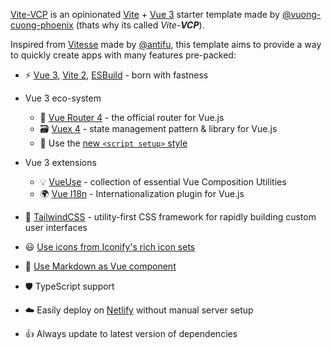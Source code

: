 [Vite-VCP](https://github.com/vuong-cuong-phoenix/vite-vcp/tree/master) is an opinionated [Vite](https://vitejs.dev) + [Vue 3](https://v3.vuejs.org/) starter template made by [@vuong-cuong-phoenix](https://github.com/vuong-cuong-phoenix) (thats why its called _Vite-**VCP**_).

Inspired from [Vitesse](https://github.com/antfu/vitesse) made by [@antifu](https://github.com/antfu), this template aims to provide a way to quickly create apps with many features pre-packed:

- ⚡️ [Vue 3](https://github.com/vuejs/vue-next), [Vite 2](https://github.com/vitejs/vite), [ESBuild](https://github.com/evanw/esbuild) - born with fastness

- Vue 3 eco-system

  - 🚀 [Vue Router 4](https://github.com/vuejs/vue-router-next) - the official router for Vue.js
  - 🗃️ [Vuex 4](https://github.com/vuejs/vuex/tree/4.0) - state management pattern & library for Vue.js
  - 📜 Use the [new `<script setup>` style](https://github.com/vuejs/rfcs/pull/227)

- Vue 3 extensions

  - 💡 [VueUse](https://github.com/vueuse/vueuse) - collection of essential Vue Composition Utilities
  - 🌍 [Vue I18n](https://github.com/intlify/vue-i18n-next) - Internationalization plugin for Vue.js

- 🎨 [TailwindCSS](https://tailwindcss.com/) - utility-first CSS framework for rapidly building custom user interfaces

- 😃 [Use icons from Iconify's rich icon sets](https://github.com/iconify)

- 📝 [Use Markdown as Vue component](https://github.com/antfu/vite-plugin-md)

- 🛡️ TypeScript support

- ☁️️ Easily deploy on [Netlify](https://www.netlify.com/) without manual server setup

- 👍 Always update to latest version of dependencies
